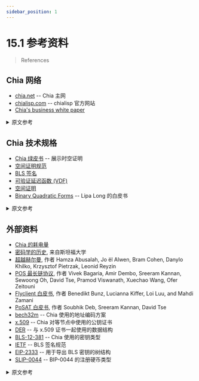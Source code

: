 ```yaml
---
sidebar_position: 1
---
```


# 15.1 参考资料

> References

## Chia 网络

* [chia.net](https://www.chia.net/) -- Chia 主网
* [chialisp.com](https://chialisp.com) -- chialisp 官方网站
* [Chia's business white paper](https://www.chia.net/whitepaper "Chia's business white paper")

<details>
<summary>原文参考</summary>

- ## Chia Network

* [chia.net](https://www.chia.net/) -- Chia's main website
* [chialisp.com](https://chialisp.com) -- the official chialisp website
* [Chia 商业白皮书](https://www.chia.net/whitepaper "Chia's business white paper")

</details>

## Chia 技术规格


* [Chia 绿皮书](https://www.chia.net/assets/ChiaGreenPaper.pdf "Chia's Green Paper") -- 展示时空证明
* [空间证明规范](https://www.chia.net/assets/Chia_Proof_of_Space_Construction_v1.1.pdf)
* [BLS 签名](https://github.com/Chia-Network/bls-signatures "Chia's BLS Signatures on GitHub")
* [可验证延迟函数 (VDF)](https://github.com/Chia-Network/chiavdf "Chia's VDF on GitHub")
* [空间证明](https://github.com/Chia-Network/chiapos "Chia's Proof of Space repository on GitHub")
* [Binary Quadratic Forms](https://github.com/Chia-Network/vdf-competition/blob/main/classgroups.pdf "Binary quadratic forms white paper, by Lipa Long") -- Lipa Long 的白皮书

<details>
<summary>原文参考</summary>

- ## Chia's Technical Specs

* [Chia's green paper](https://www.chia.net/assets/ChiaGreenPaper.pdf "Chia's Green Paper") -- showcases Proofs of Space and Time
* [Proofs of Space specification](https://www.chia.net/assets/Chia_Proof_of_Space_Construction_v1.1.pdf)
* [BLS Signatures](https://github.com/Chia-Network/bls-signatures "Chia's BLS Signatures on GitHub")
* [Verifiable Delay Function (VDF)](https://github.com/Chia-Network/chiavdf "Chia's VDF on GitHub")
* [Proofs of Space](https://github.com/Chia-Network/chiapos "Chia's Proof of Space repository on GitHub")
* [Binary Quadratic Forms](https://github.com/Chia-Network/vdf-competition/blob/main/classgroups.pdf "Binary quadratic forms white paper, by Lipa Long") -- a white paper by Lipa Long

</details>

## 外部资料

* [Chia 的耗电量](https://chiapower.org "Chia's energy consumption statistics")
* [密码学的历史](https://cs.stanford.edu/people/eroberts/courses/soco/projects/public-key-cryptography/history.html#:~:text=The%20idea%20of%20public%20key,known%20as%20the%20knapsack%20problem), 来自斯坦福大学
* [超越赫尔曼](https://eprint.iacr.org/2017/893.pdf "Beyond Hellman's Time-Memory Trade Offs with Applications to Proofs of Space"), 作者 Hamza Abusalah, Jo ̈el Alwen, Bram Cohen, Danylo Khilko, Krzysztof Pietrzak, Leonid Reyzin
* [POS 最长链协议](http://tselab.stanford.edu/downloads/PoS_LC_SBC2020.pdf), 作者 Vivek Bagaria, Amir Dembo, Sreeram Kannan, Sewoong Oh, David Tse, Pramod Viswanath, Xuechao Wang, Ofer Zeitouni
* [Flyclient 白皮书](https://eprint.iacr.org/2019/226.pdf), 作者 Benedikt Bunz, Lucianna Kiffer, Loi Luu, and Mahdi Zamani
* [PoSAT 白皮书](https://arxiv.org/abs/2010.08154), 作者 Soubhik Deb, Sreeram Kannan, David Tse
* [bech32m](https://github.com/bitcoin/bips/blob/master/bip-0350.mediawiki) -- Chia 使用的地址编码方案
* [x.509](https://en.wikipedia.org/wiki/X.509) -- Chia 对等节点中使用的公钥证书
* [DER](https://wiki.openssl.org/index.php/DER) -- 与 x.509 证书一起使用的数据结构
* [BLS-12-381](https://github.com/zkcrypto/bls12_381) -- Chia 使用的密钥类型
* [IETF](https://datatracker.ietf.org/doc/draft-irtf-cfrg-bls-signature/) -- BLS 签名规范
* [EIP-2333](https://eips.ethereum.org/EIPS/eip-2333) -- 用于导出 BLS 密钥的树结构
* [SLIP-0044](https://github.com/satoshilabs/slips/blob/master/slip-0044.md) -- BIP-0044 的注册硬币类型

<details>
<summary>原文参考</summary>

- ## External

* [Chia's power consumption](https://chiapower.org "Chia's energy consumption statistics")
* [History of Cryptography](https://cs.stanford.edu/people/eroberts/courses/soco/projects/public-key-cryptography/history.html#:~:text=The%20idea%20of%20public%20key,known%20as%20the%20knapsack%20problem), from Stanford University
* [Beyond Hellman](https://eprint.iacr.org/2017/893.pdf "Beyond Hellman's Time-Memory Trade Offs with Applications to Proofs of Space"), by Hamza Abusalah, Jo ̈el Alwen, Bram Cohen, Danylo Khilko, Krzysztof Pietrzak, and Leonid Reyzin
* [POS Longest Chain Protocols](http://tselab.stanford.edu/downloads/PoS_LC_SBC2020.pdf), by Vivek Bagaria, Amir Dembo, Sreeram Kannan, Sewoong Oh, David Tse, Pramod Viswanath, Xuechao Wang, and Ofer Zeitouni
* [Flyclient white paper](https://eprint.iacr.org/2019/226.pdf), by Benedikt Bunz, Lucianna Kiffer, Loi Luu, and Mahdi Zamani
* [PoSAT white paper](https://arxiv.org/abs/2010.08154), by Soubhik Deb, Sreeram Kannan, and David Tse
* [bech32m](https://github.com/bitcoin/bips/blob/master/bip-0350.mediawiki) -- the address encoding scheme used by Chia
* [x.509](https://en.wikipedia.org/wiki/X.509) -- the public key certificate used in Chia peer nodes
* [DER](https://wiki.openssl.org/index.php/DER) -- a data structure used with x.509 certificates
* [BLS-12-381](https://github.com/zkcrypto/bls12_381) -- the type of keys Chia uses
* [IETF](https://datatracker.ietf.org/doc/draft-irtf-cfrg-bls-signature/) -- the BLS signature specification
* [EIP-2333](https://eips.ethereum.org/EIPS/eip-2333) -- a tree structure for deriving BLS keys
* [SLIP-0044](https://github.com/satoshilabs/slips/blob/master/slip-0044.md) -- registered coin types for BIP-0044

</details>
